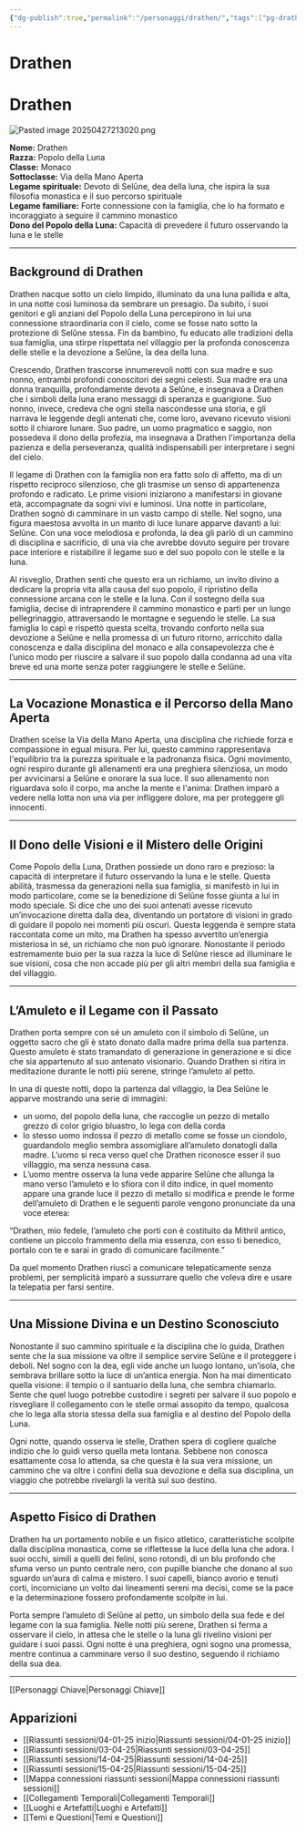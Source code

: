 ```yaml
---
{"dg-publish":true,"permalink":"/personaggi/drathen/","tags":["pg-drathen"]}
---
```


# Drathen
# Drathen

![Pasted image 20250427213020.png](/img/user/Pasted%20image%2020250427213020.png)

**Nome:** Drathen  
**Razza:** Popolo della Luna  
**Classe:** Monaco  
**Sottoclasse:** Via della Mano Aperta  
**Legame spirituale:** Devoto di Selûne, dea della luna, che ispira la sua filosofia monastica e il suo percorso spirituale  
**Legame familiare:** Forte connessione con la famiglia, che lo ha formato e incoraggiato a seguire il cammino monastico  
**Dono del Popolo della Luna:** Capacità di prevedere il futuro osservando la luna e le stelle

---

## Background di Drathen
Drathen nacque sotto un cielo limpido, illuminato da una luna pallida e alta, in una notte così luminosa da sembrare un presagio. Da subito, i suoi genitori e gli anziani del Popolo della Luna percepirono in lui una connessione straordinaria con il cielo, come se fosse nato sotto la protezione di Selûne stessa. Fin da bambino, fu educato alle tradizioni della sua famiglia, una stirpe rispettata nel villaggio per la profonda conoscenza delle stelle e la devozione a Selûne, la dea della luna.

Crescendo, Drathen trascorse innumerevoli notti con sua madre e suo nonno, entrambi profondi conoscitori dei segni celesti. Sua madre era una donna tranquilla, profondamente devota a Selûne, e insegnava a Drathen che i simboli della luna erano messaggi di speranza e guarigione. Suo nonno, invece, credeva che ogni stella nascondesse una storia, e gli narrava le leggende degli antenati che, come loro, avevano ricevuto visioni sotto il chiarore lunare. Suo padre, un uomo pragmatico e saggio, non possedeva il dono della profezia, ma insegnava a Drathen l'importanza della pazienza e della perseveranza, qualità indispensabili per interpretare i segni del cielo.

Il legame di Drathen con la famiglia non era fatto solo di affetto, ma di un rispetto reciproco silenzioso, che gli trasmise un senso di appartenenza profondo e radicato. Le prime visioni iniziarono a manifestarsi in giovane età, accompagnate da sogni vivi e luminosi. Una notte in particolare, Drathen sognò di camminare in un vasto campo di stelle. Nel sogno, una figura maestosa avvolta in un manto di luce lunare apparve davanti a lui: Selûne. Con una voce melodiosa e profonda, la dea gli parlò di un cammino di disciplina e sacrificio, di una via che avrebbe dovuto seguire per trovare pace interiore e ristabilire il legame suo e del suo popolo con le stelle e la luna.

Al risveglio, Drathen sentì che questo era un richiamo, un invito divino a dedicare la propria vita alla causa del suo popolo, il ripristino della connessione arcana con le stelle e la luna. Con il sostegno della sua famiglia, decise di intraprendere il cammino monastico e partì per un lungo pellegrinaggio, attraversando le montagne e seguendo le stelle. La sua famiglia lo capì e rispettò questa scelta, trovando conforto nella sua devozione a Selûne e nella promessa di un futuro ritorno, arricchito dalla conoscenza e dalla disciplina del monaco e alla consapevolezza che è l’unico modo per riuscire a salvare il suo popolo dalla condanna ad una vita breve ed una morte senza poter raggiungere le stelle e Selûne.

---

## La Vocazione Monastica e il Percorso della Mano Aperta
Drathen scelse la Via della Mano Aperta, una disciplina che richiede forza e compassione in egual misura. Per lui, questo cammino rappresentava l'equilibrio tra la purezza spirituale e la padronanza fisica. Ogni movimento, ogni respiro durante gli allenamenti era una preghiera silenziosa, un modo per avvicinarsi a Selûne e onorare la sua luce. Il suo allenamento non riguardava solo il corpo, ma anche la mente e l'anima: Drathen imparò a vedere nella lotta non una via per infliggere dolore, ma per proteggere gli innocenti.

---

## Il Dono delle Visioni e il Mistero delle Origini
Come Popolo della Luna, Drathen possiede un dono raro e prezioso: la capacità di interpretare il futuro osservando la luna e le stelle. Questa abilità, trasmessa da generazioni nella sua famiglia, si manifestò in lui in modo particolare, come se la benedizione di Selûne fosse giunta a lui in modo speciale. Si dice che uno dei suoi antenati avesse ricevuto un’invocazione diretta dalla dea, diventando un portatore di visioni in grado di guidare il popolo nei momenti più oscuri. Questa leggenda è sempre stata raccontata come un mito, ma Drathen ha spesso avvertito un’energia misteriosa in sé, un richiamo che non può ignorare. Nonostante il periodo estremamente buio per la sua razza la luce di Selûne riesce ad illuminare le sue visioni, cosa che non accade più per gli altri membri della sua famiglia e del villaggio.

---

## L’Amuleto e il Legame con il Passato
Drathen porta sempre con sé un amuleto con il simbolo di Selûne, un oggetto sacro che gli è stato donato dalla madre prima della sua partenza. Questo amuleto è stato tramandato di generazione in generazione e si dice che sia appartenuto al suo antenato visionario. Quando Drathen si ritira in meditazione durante le notti più serene, stringe l’amuleto al petto.

In una di queste notti, dopo la partenza dal villaggio, la Dea Selûne le apparve mostrando una serie di immagini:
- un uomo, del popolo della luna, che raccoglie un pezzo di metallo grezzo di color grigio bluastro, lo lega con della corda
- lo stesso uomo indossa il pezzo di metallo come se fosse un ciondolo, guardandolo meglio sembra assomigliare all’amuleto donatogli dalla madre. L’uomo si reca verso quel che Drathen riconosce esser il suo villaggio, ma senza nessuna casa.
- L’uomo mentre osserva la luna vede apparire Selûne che allunga la mano verso l’amuleto e lo sfiora con il dito indice, in quel momento appare una grande luce il pezzo di metallo si modifica e prende le forme dell’amuleto di Drathen e le seguenti parole vengono pronunciate da una voce eterea:

“Drathen, mio fedele, l’amuleto che porti con è costituito da Mithril antico, contiene un piccolo frammento della mia essenza, con esso ti benedico, portalo con te e sarai in grado di comunicare facilmente.”

Da quel momento Drathen riuscì a comunicare telepaticamente senza problemi, per semplicità imparò a sussurrare quello che voleva dire e usare la telepatia per farsi sentire.

---

## Una Missione Divina e un Destino Sconosciuto
Nonostante il suo cammino spirituale e la disciplina che lo guida, Drathen sente che la sua missione va oltre il semplice servire Selûne e il proteggere i deboli. Nel sogno con la dea, egli vide anche un luogo lontano, un’isola, che sembrava brillare sotto la luce di un’antica energia. Non ha mai dimenticato quella visione: il tempio o il santuario della luna, che sembra chiamarlo. Sente che quel luogo potrebbe custodire i segreti per salvare il suo popolo e risvegliare il collegamento con le stelle ormai assopito da tempo, qualcosa che lo lega alla storia stessa della sua famiglia e al destino del Popolo della Luna.

Ogni notte, quando osserva le stelle, Drathen spera di cogliere qualche indizio che lo guidi verso quella meta lontana. Sebbene non conosca esattamente cosa lo attenda, sa che questa è la sua vera missione, un cammino che va oltre i confini della sua devozione e della sua disciplina, un viaggio che potrebbe rivelargli la verità sul suo destino.

---

## Aspetto Fisico di Drathen
Drathen ha un portamento nobile e un fisico atletico, caratteristiche scolpite dalla disciplina monastica, come se riflettesse la luce della luna che adora. I suoi occhi, simili a quelli dei felini, sono rotondi, di un blu profondo che sfuma verso un punto centrale nero, con pupille bianche che donano al suo sguardo un’aura di calma e mistero. I suoi capelli, bianco avorio e tenuti corti, incorniciano un volto dai lineamenti sereni ma decisi, come se la pace e la determinazione fossero profondamente scolpite in lui.

Porta sempre l’amuleto di Selûne al petto, un simbolo della sua fede e del legame con la sua famiglia. Nelle notti più serene, Drathen si ferma a osservare il cielo, in attesa che le stelle o la luna gli rivelino visioni per guidare i suoi passi. Ogni notte è una preghiera, ogni sogno una promessa, mentre continua a camminare verso il suo destino, seguendo il richiamo della sua dea.

---

[[Personaggi Chiave\|Personaggi Chiave]]

## Apparizioni
- [[Riassunti sessioni/04-01-25 inizio\|Riassunti sessioni/04-01-25 inizio]]
- [[Riassunti sessioni/03-04-25\|Riassunti sessioni/03-04-25]]
- [[Riassunti sessioni/14-04-25\|Riassunti sessioni/14-04-25]]
- [[Riassunti sessioni/15-04-25\|Riassunti sessioni/15-04-25]]
- [[Mappa connessioni riassunti sessioni\|Mappa connessioni riassunti sessioni]]
- [[Collegamenti Temporali\|Collegamenti Temporali]]
- [[Luoghi e Artefatti\|Luoghi e Artefatti]]
- [[Temi e Questioni\|Temi e Questioni]]